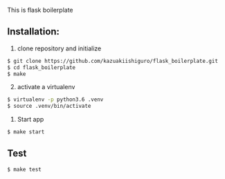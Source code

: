 This is flask boilerplate

## Installation:

1. clone repository and initialize

```bash
$ git clone https://github.com/kazuakiishiguro/flask_boilerplate.git
$ cd flask_boilerplate
$ make 
```

2. activate a virtualenv

```bash
$ virtualenv -p python3.6 .venv
$ source .venv/bin/activate
```

1. Start app

```bash
$ make start
```

## Test

```bash
$ make test
```
